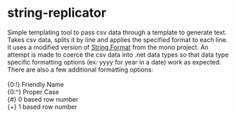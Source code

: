 string-replicator
=================

Simple templating tool to pass csv data through a template to generate text.  Takes csv data, splits it by line and applies the specified format to each line.  It uses a modified version of <a href='https://github.com/mono/mono/blob/effa4c07ba850bedbe1ff54b2a5df281c058ebcb/mcs/class/corlib/System/String.cs' target='_blank'>String.Format</a> from the mono project.  An attempt is made to coerce the csv data into .net data types so that data type specific formatting options (ex: yyyy for year in a date) work as expected.  There are also a few additional formatting options:
<br/><br/>
{0:!} Friendly Name<br/>
{0:^} Proper Case<br/>
{#} 0 based row number<br/>
{+} 1 based row number<br/>
<br/>
<br/>
<!-- choco install StringReplicator -Version 1.0.0.0 -->

